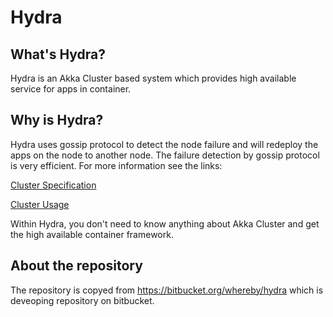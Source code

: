 # Hydra

## What's Hydra?

Hydra is an Akka Cluster based system which provides high available service for apps in container.

## Why is Hydra?

Hydra uses gossip protocol to detect the node failure and will redeploy the apps on the node to another node.
The failure detection by gossip protocol is very efficient. For more information see the links: 

  [Cluster Specification](https://doc.akka.io/docs/akka/current/scala/common/cluster.html)

  [Cluster Usage](https://doc.akka.io/docs/akka/current/scala/cluster-usage.html)
  
Within Hydra, you don't need to know anything about Akka Cluster and get the high available container framework.



## About the repository

The repository is copyed from https://bitbucket.org/whereby/hydra which is deveoping repository on bitbucket.



